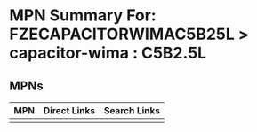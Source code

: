 



# MPN Summary For: FZECAPACITORWIMAC5B25L > capacitor-wima : C5B2.5L

## MPNs
  

|MPN|Direct Links|Search Links|
| :--- | :--- | :--- |
||||
